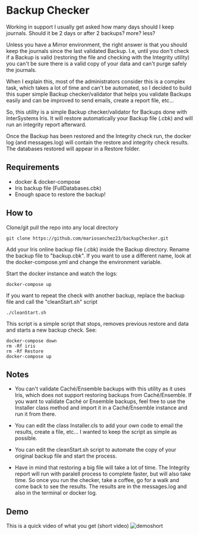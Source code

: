 # Backup Checker
Working in support I usually get asked how many days should I keep journals. Should it be 2 days or after 2 backups? more? less?

Unless you have a Mirror environment, the right answer is that you should keep the journals since the last validated Backup. I.e, until you don't check if a Backup is valid (restoring the file and checking with the Integrity utility) you can't be sure there is a valid copy of your data and can't purge safely the journals.

When I explain this, most of the administrators consider this is a complex task, which takes a lot of time and can't be automated, so I decided to build this super simple Backup checker/validator that helps you validate Backups easily and can be improved to send emails, create a report file, etc...

So, this utility is a simple Backup checker/validator for Backups done with InterSystems Iris. It will restore automatically your Backup file (.cbk) and will run an integrity report afterward.

Once the Backup has been restored and the Integrity check run, the docker log (and messages.log) will contain the restore and integrity check results. The databases restored will appear in a Restore folder.

## Requirements
- docker & docker-compose
- Iris backup file (FullDatabases.cbk)
- Enough space to restore the backup!
## How to

Clone/git pull the repo into any local directory

```
git clone https://github.com/mariosanchez23/backupChecker.git
```
Add your Iris online backup file (.cbk) inside the Backup directory. Rename the backup file to "backup.cbk". If you want to use a different name, look at the docker-compose.yml and change the environment variable. 

Start the docker instance and watch the logs: 
```
docker-compose up
```

If you want to repeat the check with another backup, replace the backup file and call the "cleanStart.sh" script 
 ``` 
 ./cleanStart.sh
 ```
This script is a simple script that stops, removes previous restore and data and starts a new backup check. See: 

``` 
docker-compose down
rm -Rf iris
rm -Rf Restore
docker-compose up
``` 

## Notes

- You can't validate Caché/Ensemble backups with this utility as it uses Iris, which does not support restoring backups from Caché/Ensemble. If you want to validate Caché or Ensemble backups, feel free to use the Installer class method and import it in a Caché/Ensemble instance and run it from there.

- You can edit the class Installer.cls to add your own code to email the results, create a file, etc... I wanted to keep the script as simple as possible. 

- You can edit the cleanStart.sh script to automate the copy of your original backup file and start the process.

- Have in mind that restoring a big file will take a lot of time. The Integrity report will run with paralell process to complete faster, but will also take time. So once you run the checker, take a coffee, go for a walk and come back to see the results. The results are in the messages.log and also in the terminal or docker log. 

## Demo

This is a quick video of what you get (short video)
![demoshort](https://user-images.githubusercontent.com/1133750/141358621-5bed5d60-9428-491d-a0dd-ed6487e87dfd.gif)


